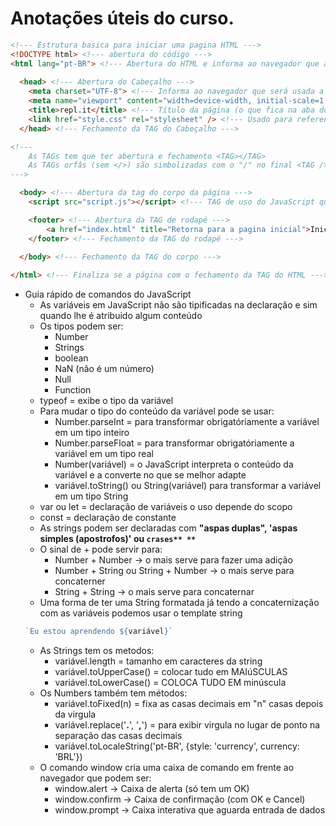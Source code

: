 # Anotações úteis do curso.

~~~HTML
<!--- Estrutura basica para iniciar uma pagina HTML --->
<!DOCTYPE html> <!--- abertura do código --->
<html lang="pt-BR"> <!--- Abertura do HTML e informa ao navegador que a linguagem usada é o português do Brasil --->
  
  <head> <!--- Abertura do Cabeçalho --->
    <meta charset="UTF-8"> <!--- Informa ao navegador que será usada a acentuação do português Basil --->
    <meta name="viewport" content="width=device-width, initial-scale=1.0">
    <title>repl.it</title> <!--- Título da página (o que fica na aba do navegador--->
    <link href="style.css" rel="stylesheet" /> <!--- Usado para referenciar onde está o arquivo css de estilo da pagina --->
  </head> <!--- Fechamento da TAG do Cabeçalho --->

<!---
    As TAGs tem que ter abertura e fechamento <TAG></TAG>
    As TAGs orfâs (sem </>) são simbolizadas com o "/" no final <TAG />
--->

  <body> <!--- Abertura da tag do corpo da página --->
    <script src="script.js"></script> <!--- TAG de uso do JavaScript quando é usado arquivo externo --->

    <footer> <!--- Abertura da TAG de rodapé --->
        <a href="index.html" title="Retorna para a pagina inicial">Inicio</a> <!--- Usado para criar um link para outra pagina --->
    </footer> <!--- Fechamento da TAG do rodapé --->
    
  </body> <!--- Fechamento da TAG do corpo --->

</html> <!--- Finaliza se a página com o fechamento da TAG do HTML --->
~~~

* Guia rápido de comandos do JavaScript
    * As variáveis em JavaScript não são tipificadas na declaração e sim quando lhe é atribuido algum conteúdo
    * Os tipos podem ser:
        * Number
        * Strings
        * boolean
        * NaN (não é um número)
        * Null
        * Function
    * typeof = exibe o tipo da variável
    * Para mudar o tipo do conteúdo da variável pode se usar:
        * Number.parseInt = para transformar obrigatóriamente a variável em um tipo inteiro
        * Number.parseFloat = para transformar obrigatóriamente a variável em um tipo real
        * Number(variável) = o JavaScript interpreta o conteúdo da variável e a converte no que se melhor adapte
        * variável.toString() ou String(variável) para transformar a variável em um tipo String
    * var ou let = declaração de variáveis o uso depende do scopo
    * const = declaração de constante
    * As strings podem ser declaradas com **"aspas duplas", 'aspas simples (apostrofos)' ou `crases** **`**
    * O sinal de + pode servir para:
        * Number + Number -> o mais serve para fazer uma adição
        * Number + String ou String + Number -> o mais serve para concaterner
        * String + String -> o mais serve para concaternar
    * Uma forma de ter uma String formatada já tendo a concaternização com as variáveis podemos usar o template string
    ~~~JavaScript
    `Eu estou aprendendo ${variável}`
    ~~~
    * As Strings tem os metodos:
        * variável.length = tamanho em caracteres da string
        * variável.toUpperCase() = colocar tudo em MAIúSCULAS
        * variável.toLowerCase() = COLOCA TUDO EM minúscula
    * Os Numbers também tem métodos:
        * variável.toFixed(n) = fixa as casas decimais em "n" casas depois da virgula
        * variável.replace('**.**', '**,**') = para exibir virgula no lugar de ponto na separação das casas decimais
        * variável.toLocaleString('pt-BR', {style: 'currency', currency: 'BRL'})
    * O comando window cria uma caixa de comando em frente ao navegador que podem ser:
        * window.alert -> Caixa de alerta (só tem um OK)
        * window.confirm -> Caixa de confirmação (com OK e Cancel)
        * window.prompt -> Caixa interativa que aguarda entrada de dados